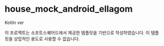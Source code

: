 # house_mock_android_ellagom

Kotlin ver

이 프로젝트는 소프트스퀘어드에서 제공한 템플릿을 기반으로 작성하였습니다.
이 템플릿을 상업적인 용도로 사용할 수 없습니다.